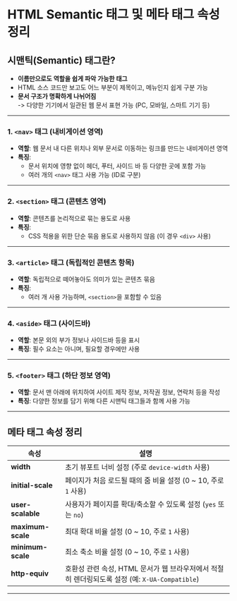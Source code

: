 # HTML Semantic 태그 및 메타 태그 속성 정리

## 시맨틱(Semantic) 태그란?
- **이름만으로도 역할을 쉽게 파악 가능한 태그**
- HTML 소스 코드만 보고도 어느 부분이 제목이고, 메뉴인지 쉽게 구분 가능
- **문서 구조가 명확하게 나뉘어짐**  
  -> 다양한 기기에서 일관된 웹 문서 표현 가능 (PC, 모바일, 스마트 기기 등)

---

### 1. `<nav>` 태그 (내비게이션 영역)
- **역할**: 웹 문서 내 다른 위치나 외부 문서로 이동하는 링크를 만드는 내비게이션 영역
- **특징**:
  - 문서 위치에 영향 없이 헤더, 푸터, 사이드 바 등 다양한 곳에 포함 가능
  - 여러 개의 `<nav>` 태그 사용 가능 (ID로 구분)

---

### 2. `<section>` 태그 (콘텐츠 영역)
- **역할**: 콘텐츠를 논리적으로 묶는 용도로 사용
- **특징**:
  - CSS 적용을 위한 단순 묶음 용도로 사용하지 않음 (이 경우 `<div>` 사용)
  
---

### 3. `<article>` 태그 (독립적인 콘텐츠 항목)
- **역할**: 독립적으로 떼어놓아도 의미가 있는 콘텐츠 묶음
- **특징**:
  - 여러 개 사용 가능하며, `<section>`을 포함할 수 있음

---

### 4. `<aside>` 태그 (사이드바)
- **역할**: 본문 외의 부가 정보나 사이드바 등을 표시
- **특징**: 필수 요소는 아니며, 필요할 경우에만 사용

---

### 5. `<footer>` 태그 (하단 정보 영역)
- **역할**: 문서 맨 아래에 위치하여 사이트 제작 정보, 저작권 정보, 연락처 등을 작성
- **특징**: 다양한 정보를 담기 위해 다른 시맨틱 태그들과 함께 사용 가능

---

## 메타 태그 속성 정리

| 속성               | 설명                                                                 |
|-------------------|--------------------------------------------------------------------|
| **width**         | 초기 뷰포트 너비 설정 (주로 `device-width` 사용)                               |
| **initial-scale** | 페이지가 처음 로드될 때의 줌 비율 설정 (0 ~ 10, 주로 `1` 사용)                       |
| **user-scalable** | 사용자가 페이지를 확대/축소할 수 있도록 설정 (`yes` 또는 `no`)                      |
| **maximum-scale** | 최대 확대 비율 설정 (0 ~ 10, 주로 `1` 사용)                                      |
| **minimum-scale** | 최소 축소 비율 설정 (0 ~ 10, 주로 `1` 사용)                                      |
| **http-equiv**    | 호환성 관련 속성, HTML 문서가 웹 브라우저에서 적절히 렌더링되도록 설정 (예: `X-UA-Compatible`) |

---
